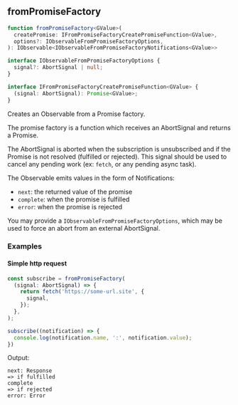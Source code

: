 ## fromPromiseFactory

```ts
function fromPromiseFactory<GValue>(
  createPromise: IFromPromiseFactoryCreatePromiseFunction<GValue>,
  options?: IObservableFromPromiseFactoryOptions,
): IObservable<IObservableFromPromiseFactoryNotifications<GValue>>
```

```ts
interface IObservableFromPromiseFactoryOptions {
  signal?: AbortSignal | null;
}

interface IFromPromiseFactoryCreatePromiseFunction<GValue> {
  (signal: AbortSignal): Promise<GValue>;
}
```

Creates an Observable from a Promise factory.

The promise factory is a function which receives an AbortSignal and returns a Promise.

The AbortSignal is aborted when the subscription is unsubscribed and if the Promise is not resolved (fulfilled or
rejected). This signal should be used to cancel any pending work (ex: `fetch`, or any pending async task).

The Observable emits values in the form of Notifications:

- `next`: the returned value of the promise
- `complete`: when the promise is fulfilled
- `error`: when the promise is rejected

You may provide a `IObservableFromPromiseFactoryOptions`, which may be used to force an abort from an external
AbortSignal.

### Examples

#### Simple http request

```ts
const subscribe = fromPromiseFactory(
  (signal: AbortSignal) => {
    return fetch('https://some-url.site', {
      signal,
    });
  },
);

subscribe((notification) => {
  console.log(notification.name, ':', notification.value);
})
```

Output:

```text
next: Response
=> if fulfilled
complete
=> if rejected
error: Error
```

